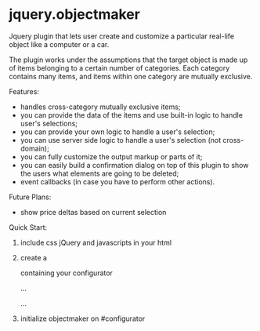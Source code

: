 jquery.objectmaker
==================

Jquery plugin that lets user create and customize a particular real-life object
like a computer or a car.

The plugin works under the assumptions that the target object is made up of
items belonging to a certain number of categories.  Each category contains many
items, and items within one category are mutually exclusive.

Features:
  - handles cross-category mutually exclusive items;
  - you can provide the data of the items and use built-in logic to handle
    user's selections;
  - you can provide your own logic to handle a user's selection;
  - you can use server side logic to handle a user's selection (not cross-domain);
  - you can fully customize the output markup or parts of it;
  - you can easily build a confirmation dialog on top of this plugin to show
    the users what elements are going to be deleted;
  - event callbacks (in case you have to perform other actions).

Future Plans:
  - show price deltas based on current selection

Quick Start:

  1. include css jQuery and javascripts in your html
  
        <head>
          <link rel="stylesheet" href="css/style.css" type="text/css">
          <script type="text/javascript" src="js/jquery-1.7.2.min.js"></script>
          <script type="text/javascript" src="js/jquery.objectmaker.js"></script>
        </head>
  
  2. create a <section> containing your configurator
  
        ...
        <body>
          <section id="configurator"></section>
        </body>
        ...
  
  3. initialize objectmaker on #configurator
  
        <script type="text/javascript">
                  var config = $("#configurator").objectMaker({
                      source: {
                          // define mutually exclusive products.
                          // the line below means: item "P128" is not compatible with items "P16" and "P256".
                          "mutexes" : {
                              "P128" : ["P16", "P256"],
                              // ... more mutexes
                          },
                          "items" : {
                              "P16" : {
                                type: "Case",
                                img: "http://www.placehold.it/120x120",
                                val: 100,
                                symbol: "&euro;",
                                title: "Small Case type 1 (Incompatible with 3DFX)"
                              },
                              // ... more items
                          }
                      }
                });
        </script>
